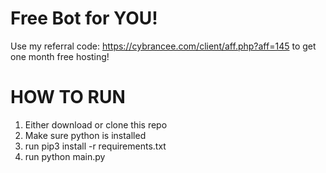 # Free Bot for YOU!
Use my referral code: https://cybrancee.com/client/aff.php?aff=145 to get one month free hosting!

###

# HOW TO RUN

1. Either download or clone this repo
2. Make sure python is installed
3. run pip3 install -r requirements.txt
4. run python main.py

